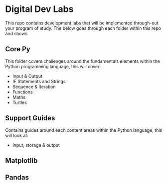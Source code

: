 # Digital Dev Labs
This repo contains development labs that will be implemented through-out your program of study. The below goes through each folder within this repo and shows

## Core Py
This folder covers challenges around the fundamentals elements within the Python programming language, this will cover:
- Input & Output
- IF Statements and Strings
- Sequence & Iteration
- Functions
- Maths
- Turtles   

## Support Guides
Contains guides around each content areas within the Python language, this will look at: 
- Input, storage & output 

## Matplotlib

## Pandas